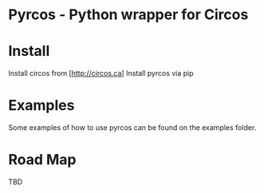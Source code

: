 Pyrcos - Python wrapper for Circos
======

Install
=======

Install circos from [http://circos.ca]
Install pyrcos via pip


Examples
========

Some examples of how to use pyrcos can be found on the examples folder.

Road Map
========

TBD

